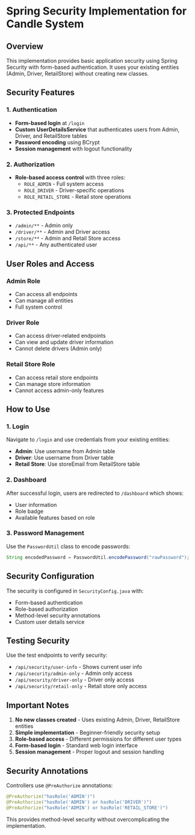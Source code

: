 # Spring Security Implementation for Candle System

## Overview
This implementation provides basic application security using Spring Security with form-based authentication. It uses your existing entities (Admin, Driver, RetailStore) without creating new classes.

## Security Features

### 1. Authentication
- **Form-based login** at `/login`
- **Custom UserDetailsService** that authenticates users from Admin, Driver, and RetailStore tables
- **Password encoding** using BCrypt
- **Session management** with logout functionality

### 2. Authorization
- **Role-based access control** with three roles:
  - `ROLE_ADMIN` - Full system access
  - `ROLE_DRIVER` - Driver-specific operations
  - `ROLE_RETAIL_STORE` - Retail store operations

### 3. Protected Endpoints
- `/admin/**` - Admin only
- `/driver/**` - Admin and Driver access
- `/store/**` - Admin and Retail Store access
- `/api/**` - Any authenticated user

## User Roles and Access

### Admin Role
- Can access all endpoints
- Can manage all entities
- Full system control

### Driver Role
- Can access driver-related endpoints
- Can view and update driver information
- Cannot delete drivers (Admin only)

### Retail Store Role
- Can access retail store endpoints
- Can manage store information
- Cannot access admin-only features

## How to Use

### 1. Login
Navigate to `/login` and use credentials from your existing entities:
- **Admin**: Use username from Admin table
- **Driver**: Use username from Driver table  
- **Retail Store**: Use storeEmail from RetailStore table

### 2. Dashboard
After successful login, users are redirected to `/dashboard` which shows:
- User information
- Role badge
- Available features based on role

### 3. Password Management
Use the `PasswordUtil` class to encode passwords:
```java
String encodedPassword = PasswordUtil.encodePassword("rawPassword");
```

## Security Configuration

The security is configured in `SecurityConfig.java` with:
- Form-based authentication
- Role-based authorization
- Method-level security annotations
- Custom user details service

## Testing Security

Use the test endpoints to verify security:
- `/api/security/user-info` - Shows current user info
- `/api/security/admin-only` - Admin only access
- `/api/security/driver-only` - Driver only access  
- `/api/security/retail-only` - Retail store only access

## Important Notes

1. **No new classes created** - Uses existing Admin, Driver, RetailStore entities
2. **Simple implementation** - Beginner-friendly security setup
3. **Role-based access** - Different permissions for different user types
4. **Form-based login** - Standard web login interface
5. **Session management** - Proper logout and session handling

## Security Annotations

Controllers use `@PreAuthorize` annotations:
```java
@PreAuthorize("hasRole('ADMIN')")
@PreAuthorize("hasRole('ADMIN') or hasRole('DRIVER')")
@PreAuthorize("hasRole('ADMIN') or hasRole('RETAIL_STORE')")
```

This provides method-level security without overcomplicating the implementation.
